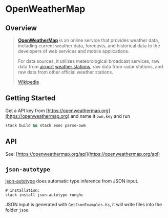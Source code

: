 # OpenWeatherMap #

## Overview

> **[OpenWeatherMap](https://openweathermap.org)** is an online service that provides weather data, including current weather data, forecasts, and historical data to the developers of web services and mobile applications. 
>
> For data sources, it utilizes meteorological broadcast services, raw data from [airport](https://en.wikipedia.org/wiki/Airport) [weather stations](https://en.wikipedia.org/wiki/Weather_station), raw data from radar stations, and raw data from other official weather stations. 
>
> [Wikipedia](https://en.wikipedia.org/wiki/OpenWeatherMap)

## Getting Started

Get a API key from [https://openweathermap.org](https://openweathermap.org) and name it `own.key` and run

```bash
stack build && stack exec parse-owm
```

## API

See: [https://openweathermap.org/api](https://openweathermap.org/api)

## `json-autotype`

[json-autotype](https://github.com/mgajda/json-autotype) does automatic type inference from JSON input.

```
# installation: 
stack install json-autotype runghc
```

JSON input is generated with `GetJsonExamples.hs`, it will write files into the folder `json`.